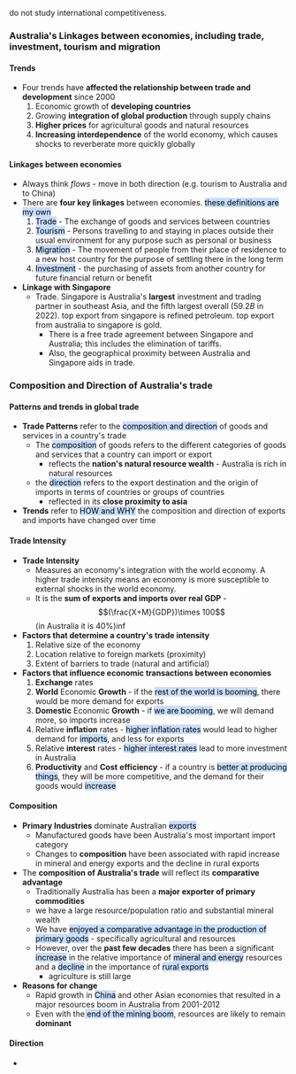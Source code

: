 do not study international competitiveness.
### Australia's Linkages between economies, including trade, investment, tourism and migration
#### Trends
- Four trends have **affected the relationship between trade and development** since 2000
	1. Economic growth of **developing countries**
	2. Growing **integration of global production** through supply chains
	3. **Higher prices** for agricultural goods and natural resources
	4. **Increasing interdependence** of the world economy, which causes shocks to reverberate more quickly globally

#### Linkages between economies
- Always think *flows* - move in both direction (e.g. tourism to Australia and to China)
- There are **four key linkages** between economies. <mark style="background: #ADCCFFA6;">these definitions are my own</mark>
	1. <mark style="background: #ADCCFFA6;">Trade</mark> - The exchange of goods and services between countries
	2. <mark style="background: #ADCCFFA6;">Tourism</mark> - Persons travelling to and staying in places outside their usual environment for any purpose such as personal or business
	3. <mark style="background: #ADCCFFA6;">Migration</mark> - The movement of people from their place of residence to a new host country for the purpose of settling there in the long term 
	4. <mark style="background: #ADCCFFA6;">Investment</mark> - the purchasing of assets from another country for future financial return or benefit
- **Linkage with Singapore**
	- Trade. Singapore is Australia's **largest** investment and trading partner in southeast Asia, and the fifth largest overall ($59.2B$ in 2022).  top export from singapore is refined petroleum. top export from australia to singapore is gold.
		- There is a free trade agreement between Singapore and Australia; this includes the elimination of tariffs.
		- Also, the geographical proximity between Australia and Singapore aids in trade.

### Composition and Direction of Australia's trade
#### Patterns and trends in global trade
- **Trade Patterns** refer to the <mark style="background: #ADCCFFA6;">composition and direction</mark> of goods and services in a country's trade
	- The <mark style="background: #ADCCFFA6;">composition</mark> of goods refers to the different categories of goods and services that a country can import or export
		- reflects the **nation's natural resource wealth** - Australia is rich in natural resources
	- the <mark style="background: #ADCCFFA6;">direction</mark> refers to the export destination and the origin of imports in terms of countries or groups of countries
		- reflected in its **close proximity to asia**
- **Trends** refer to <mark style="background: #ADCCFFA6;">HOW and WHY</mark> the composition and direction of exports and imports have changed over time

#### Trade Intensity
- **Trade Intensity**
	- Measures an economy's integration with the world economy. A higher trade intensity means an economy is more susceptible to external shocks in the world economy.
	- It is the **sum of exports and imports over real GDP** - $$(\frac{X+M}{GDP})\times 100$$ (in Australia it is $40\%$)inf
- **Factors that determine a country's trade intensity**
	1. Relative size of the economy
	2. Location relative to foreign markets (proximity)
	3. Extent of barriers to trade (natural and artificial)
- **Factors that influence economic transactions between economies**
	1. **Exchange** rates
	2. **World** Economic **Growth** - if the <mark style="background: #ADCCFFA6;">rest of the world is booming</mark>, there would be more demand for exports
	3. **Domestic** Economic **Growth** - if <mark style="background: #ADCCFFA6;">we are booming</mark>, we will demand more, so imports increase
	4. Relative **inflation** rates - <mark style="background: #ADCCFFA6;">higher inflation rates</mark> would lead to higher demand for <mark style="background: #ADCCFFA6;">imports</mark>, and less for exports
	5. Relative **interest** rates - <mark style="background: #ADCCFFA6;">higher interest rates</mark> lead to more investment in Australia
	6. **Productivity** and **Cost** **efficiency** - if a country is <mark style="background: #ADCCFFA6;">better at producing things</mark>, they will be more competitive, and the demand for their goods would <mark style="background: #ADCCFFA6;">increase</mark>

#### Composition
- **Primary Industries** dominate Australian <mark style="background: #ADCCFFA6;">exports</mark>
	- Manufactured goods have been Australia's most important import category
	- Changes to **composition** have been associated with rapid increase in mineral and energy exports and the decline in rural exports
- The **composition of Australia's trade** will reflect its **comparative advantage**
	- Traditionally Australia has been a **major exporter of primary commodities**
	- we have a large resource/population ratio and substantial mineral wealth
	- We have <mark style="background: #ADCCFFA6;">enjoyed a comparative advantage in the production of primary goods</mark> - specifically agricultural and resources
	- However, over the **past few decades** there has been a significant <mark style="background: #ADCCFFA6;">increase</mark> in the relative importance of <mark style="background: #ADCCFFA6;">mineral and energy</mark> resources and a <mark style="background: #ADCCFFA6;">decline</mark> in the importance of <mark style="background: #ADCCFFA6;">rural exports</mark>
		- agriculture is still large
- **Reasons for change**
	- Rapid growth in <mark style="background: #ADCCFFA6;">China</mark> and other Asian economies that resulted in a major resources boom in Australia from 2001-2012
	- Even with the<mark style="background: #ADCCFFA6;"> end of the mining boom</mark>, resources are likely to remain **dominant**

#### Direction
- 